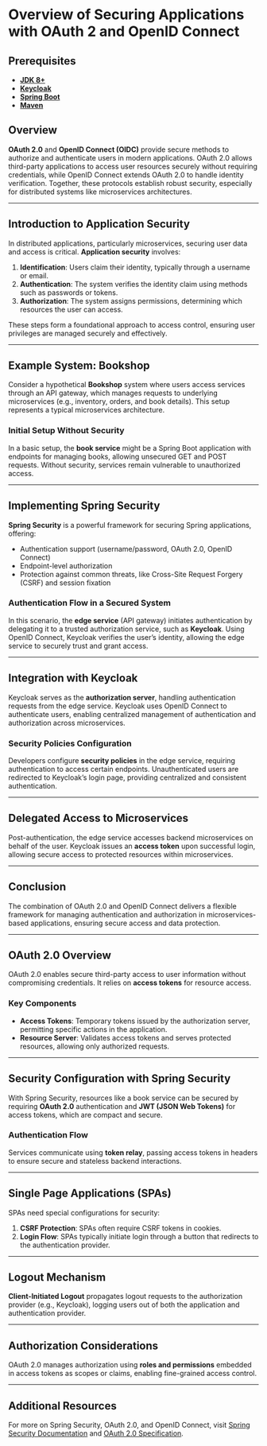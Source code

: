# Overview of Securing Applications with OAuth 2 and OpenID Connect

## Prerequisites

- [**JDK 8+**](https://adoptopenjdk.net/)
- [**Keycloak**](https://www.keycloak.org/)
- [**Spring Boot**](https://spring.io/projects/spring-boot)
- [**Maven**](https://maven.apache.org/download.cgi)
  
## Overview

**OAuth 2.0** and **OpenID Connect (OIDC)** provide secure methods to authorize and authenticate users in modern applications. OAuth 2.0 allows third-party applications to access user resources securely without requiring credentials, while OpenID Connect extends OAuth 2.0 to handle identity verification. Together, these protocols establish robust security, especially for distributed systems like microservices architectures.

---

## Introduction to Application Security

In distributed applications, particularly microservices, securing user data and access is critical. **Application security** involves:

1. **Identification**: Users claim their identity, typically through a username or email.
2. **Authentication**: The system verifies the identity claim using methods such as passwords or tokens.
3. **Authorization**: The system assigns permissions, determining which resources the user can access.

These steps form a foundational approach to access control, ensuring user privileges are managed securely and effectively.

---

## Example System: Bookshop

Consider a hypothetical **Bookshop** system where users access services through an API gateway, which manages requests to underlying microservices (e.g., inventory, orders, and book details). This setup represents a typical microservices architecture.

### Initial Setup Without Security

In a basic setup, the **book service** might be a Spring Boot application with endpoints for managing books, allowing unsecured GET and POST requests. Without security, services remain vulnerable to unauthorized access.

---

## Implementing Spring Security

**Spring Security** is a powerful framework for securing Spring applications, offering:

- Authentication support (username/password, OAuth 2.0, OpenID Connect)
- Endpoint-level authorization
- Protection against common threats, like Cross-Site Request Forgery (CSRF) and session fixation

### Authentication Flow in a Secured System

In this scenario, the **edge service** (API gateway) initiates authentication by delegating it to a trusted authorization service, such as **Keycloak**. Using OpenID Connect, Keycloak verifies the user’s identity, allowing the edge service to securely trust and grant access.

---

## Integration with Keycloak

Keycloak serves as the **authorization server**, handling authentication requests from the edge service. Keycloak uses OpenID Connect to authenticate users, enabling centralized management of authentication and authorization across microservices.

### Security Policies Configuration

Developers configure **security policies** in the edge service, requiring authentication to access certain endpoints. Unauthenticated users are redirected to Keycloak’s login page, providing centralized and consistent authentication.

---

## Delegated Access to Microservices

Post-authentication, the edge service accesses backend microservices on behalf of the user. Keycloak issues an **access token** upon successful login, allowing secure access to protected resources within microservices.

---

## Conclusion

The combination of OAuth 2.0 and OpenID Connect delivers a flexible framework for managing authentication and authorization in microservices-based applications, ensuring secure access and data protection.

---

## OAuth 2.0 Overview

OAuth 2.0 enables secure third-party access to user information without compromising credentials. It relies on **access tokens** for resource access.

### Key Components

- **Access Tokens**: Temporary tokens issued by the authorization server, permitting specific actions in the application.
- **Resource Server**: Validates access tokens and serves protected resources, allowing only authorized requests.

---

## Security Configuration with Spring Security

With Spring Security, resources like a book service can be secured by requiring **OAuth 2.0** authentication and **JWT (JSON Web Tokens)** for access tokens, which are compact and secure.

### Authentication Flow

Services communicate using **token relay**, passing access tokens in headers to ensure secure and stateless backend interactions.

---

## Single Page Applications (SPAs)

SPAs need special configurations for security:

1. **CSRF Protection**: SPAs often require CSRF tokens in cookies.
2. **Login Flow**: SPAs typically initiate login through a button that redirects to the authentication provider.

---

## Logout Mechanism

**Client-Initiated Logout** propagates logout requests to the authorization provider (e.g., Keycloak), logging users out of both the application and authentication provider.

---

## Authorization Considerations

OAuth 2.0 manages authorization using **roles and permissions** embedded in access tokens as scopes or claims, enabling fine-grained access control.

---

## Additional Resources

For more on Spring Security, OAuth 2.0, and OpenID Connect, visit [Spring Security Documentation](https://spring.io/projects/spring-security) and [OAuth 2.0 Specification](https://oauth.net/2/).
